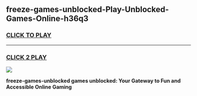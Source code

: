 
## freeze-games-unblocked-Play-Unblocked-Games-Online-h36q3
<h3>
<a href="https://premium76.site?title=freeze-games-unblocked&ref=25A">CLICK TO PLAY</a></h3>
<hr>

<h3>
<a href="https://premium76.site?title=freeze-games-unblocked&ref=25A">CLICK 2 PLAY</a>
  
</h3>

<a href="https://premium76.site?title=freeze-games-unblocked&ref=25A"><img src="https://clearcache.store/games.png"></a>


**freeze-games-unblocked games unblocked: Your Gateway to Fun and Accessible Online Gaming**
